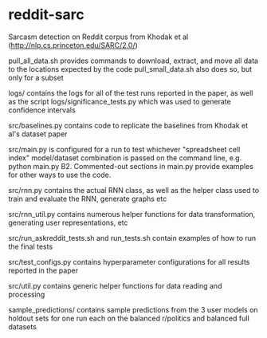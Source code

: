# reddit-sarc
Sarcasm detection on Reddit corpus from Khodak et al (http://nlp.cs.princeton.edu/SARC/2.0/)

pull_all_data.sh provides commands to download, extract, and move all data to the locations
expected by the code
pull_small_data.sh also does so, but only for a subset

logs/ contains the logs for all of the test runs reported in the paper, as well as the script
logs/significance_tests.py which was used to generate confidence intervals

src/baselines.py contains code to replicate the baselines from Khodak et al's dataset paper

src/main.py is configured for a run to test whichever "spreadsheet cell index" model/dataset
combination is passed on the command line, e.g. python main.py B2. Commented-out sections in
main.py provide examples for other ways to use the code.

src/rnn.py contains the actual RNN class, as well as the helper class used to train and
evaluate the RNN, generate graphs etc

src/rnn_util.py contains numerous helper functions for data transformation, generating
user representations, etc

src/run_askreddit_tests.sh and run_tests.sh contain examples of how to run the final tests

src/test_configs.py contains hyperparameter configurations for all results reported in the paper

src/util.py contains generic helper functions for data reading and processing

sample_predictions/ contains sample predictions from the 3 user models on holdout sets for
one run each on the balanced r/politics and balanced full datasets
